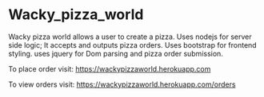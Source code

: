 # Wacky_pizza_world
Wacky pizza world allows a user to create a pizza.
Uses nodejs for server side logic; It accepts and outputs pizza orders.
Uses bootstrap for frontend styling.
uses jquery for Dom parsing and pizza order submission.

To place order visit:
https://wackypizzaworld.herokuapp.com

To view orders visit:
https://wackypizzaworld.herokuapp.com/orders